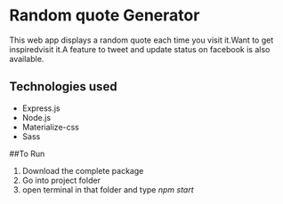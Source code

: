 # Random quote Generator
This web app displays a random quote each time you visit it.Want to get inspiredvisit it.A feature to tweet and update status on facebook is also available.

## Technologies used
* Express.js
* Node.js
* Materialize-css
* Sass 

##To Run
1. Download the complete package
2. Go into project folder
3. open terminal in that folder and type *npm start*
